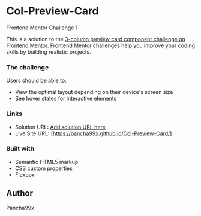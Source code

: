 # Col-Preview-Card
Frontend Mentor Challenge 1

This is a solution to the [3-column preview card component challenge on Frontend Mentor](https://www.frontendmentor.io/challenges/3column-preview-card-component-pH92eAR2-). Frontend Mentor challenges help you improve your coding skills by building realistic projects.

### The challenge

Users should be able to:

- View the optimal layout depending on their device's screen size
- See hover states for interactive elements

### Links

- Solution URL: [Add solution URL here](https://github.com/Pancha99x/Col-Preview-Card)
- Live Site URL: [https://pancha99x.github.io/Col-Preview-Card/]

### Built with

- Semantic HTML5 markup
- CSS custom properties
- Flexbox

## Author

  Pancha99x
